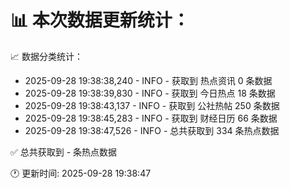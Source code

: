 📊 本次数据更新统计：
==========================

📈 数据分类统计：
- 2025-09-28 19:38:38,240 - INFO - 获取到 热点资讯 0 条数据
- 2025-09-28 19:38:39,830 - INFO - 获取到 今日热点 18 条数据
- 2025-09-28 19:38:43,137 - INFO - 获取到 公社热帖 250 条数据
- 2025-09-28 19:38:45,283 - INFO - 获取到 财经日历 66 条数据
- 2025-09-28 19:38:47,526 - INFO - 总共获取到 334 条热点数据

✅ 总共获取到 - 条热点数据

🕐 更新时间: 2025-09-28 19:38:47
